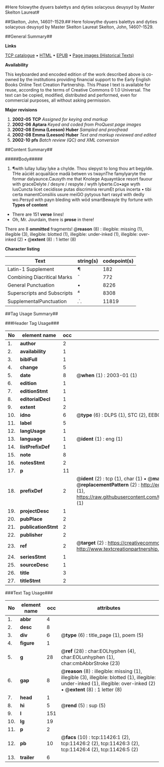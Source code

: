 #Here folowythe dyuers balettys and dyties solacyous deuysyd by Master Skelton Laureat#

##Skelton, John, 1460?-1529.##
Here folowythe dyuers balettys and dyties solacyous deuysyd by Master Skelton Laureat
Skelton, John, 1460?-1529.

##General Summary##

**Links**

[TCP catalogue](http://www.ota.ox.ac.uk/tcp/)  • 
[HTML](http://tei.it.ox.ac.uk/tcp/Texts-HTML/free/A12/A12290.html)  • 
[EPUB](http://tei.it.ox.ac.uk/tcp/Texts-EPUB/free/A12/A12290.epub) • 
[Page images (Historical Texts)](https://data.historicaltexts.jisc.ac.uk/view?pubId=eebo-99846457e&pageId=eebo-99846457e-11426-1)

**Availability**

This keyboarded and encoded edition of the
	       work described above is co-owned by the institutions
	       providing financial support to the Early English Books
	       Online Text Creation Partnership. This Phase I text is
	       available for reuse, according to the terms of Creative
	       Commons 0 1.0 Universal. The text can be copied,
	       modified, distributed and performed, even for
	       commercial purposes, all without asking permission.

**Major revisions**

1. __2002-05__ __TCP__ *Assigned for keying and markup*
1. __2002-06__ __Aptara__ *Keyed and coded from ProQuest page images*
1. __2002-08__ __Emma (Leeson) Huber__ *Sampled and proofread*
1. __2002-08__ __Emma (Leeson) Huber__ *Text and markup reviewed and edited*
1. __2002-10__ __pfs__ *Batch review (QC) and XML conversion*

##Content Summary##

#####Body#####

1. ¶with lullay lullay lyke a chylde.
Thou slepyst to long thou art begylde.
THe aūciēt acquaītāce madā betwen vs twaynThe famylyaryte the formar dalyaunce.Causyth me that Knolege Aquayntāce resort fauour with graceDelyte / desyre / respyte / wyth lyberte.Co•age wyth lusCuncta licet cecidisse putas discrimina rerumEt prius incerta • tibi certa manentConsiliis usure meiGO pytyous hart rasyd with dedly wo.Persyd with payn bleding with wōd smartBewayle thy fortune with
**Types of content**

  * There are 151 **verse** lines!
  * Oh, Mr. Jourdain, there is **prose** in there!

There are 8 **ommitted** fragments! 
 @__reason__ (8) : illegible: missing (1), illegible (3), illegible: blotted (1), illegible: under-inked (1), illegible: over-inked (2)  •  @__extent__ (8) : 1 letter (8)

**Character listing**


|Text|string(s)|codepoint(s)|
|---|---|---|
|Latin-1 Supplement|¶|182|
|Combining             Diacritical Marks|̄|772|
|General Punctuation|•|8226|
|Superscripts             and Subscripts|⁴|8308|
|SupplementalPunctuation|⸫|11819|

##Tag Usage Summary##

###Header Tag Usage###

|No|element name|occ|attributes|
|---|---|---|---|
|1.|__author__|2||
|2.|__availability__|1||
|3.|__biblFull__|1||
|4.|__change__|5||
|5.|__date__|8| @__when__ (1) : 2003-01 (1)|
|6.|__edition__|1||
|7.|__editionStmt__|1||
|8.|__editorialDecl__|1||
|9.|__extent__|2||
|10.|__idno__|6| @__type__ (6) : DLPS (1), STC (2), EEBO-CITATION (1), PROQUEST (1), VID (1)|
|11.|__label__|5||
|12.|__langUsage__|1||
|13.|__language__|1| @__ident__ (1) : eng (1)|
|14.|__listPrefixDef__|1||
|15.|__note__|8||
|16.|__notesStmt__|2||
|17.|__p__|11||
|18.|__prefixDef__|2| @__ident__ (2) : tcp (1), char (1)  •  @__matchPattern__ (2) : ([0-9\-]+):([0-9IVX]+) (1), (.+) (1)  •  @__replacementPattern__ (2) : http://eebo.chadwyck.com/downloadtiff?vid=$1&page=$2 (1), https://raw.githubusercontent.com/textcreationpartnership/Texts/master/tcpchars.xml#$1 (1)|
|19.|__projectDesc__|1||
|20.|__pubPlace__|2||
|21.|__publicationStmt__|2||
|22.|__publisher__|2||
|23.|__ref__|2| @__target__ (2) : https://creativecommons.org/publicdomain/zero/1.0/ (1), http://www.textcreationpartnership.org/docs/. (1)|
|24.|__seriesStmt__|1||
|25.|__sourceDesc__|1||
|26.|__title__|3||
|27.|__titleStmt__|2||


###Text Tag Usage###

|No|element name|occ|attributes|
|---|---|---|---|
|1.|__abbr__|4||
|2.|__desc__|8||
|3.|__div__|6| @__type__ (6) : title_page (1), poem (5)|
|4.|__figure__|1||
|5.|__g__|28| @__ref__ (28) : char:EOLhyphen (4), char:EOLunhyphen (1), char:cmbAbbrStroke (23)|
|6.|__gap__|8| @__reason__ (8) : illegible: missing (1), illegible (3), illegible: blotted (1), illegible: under-inked (1), illegible: over-inked (2)  •  @__extent__ (8) : 1 letter (8)|
|7.|__head__|1||
|8.|__hi__|5| @__rend__ (5) : sup (5)|
|9.|__l__|151||
|10.|__lg__|19||
|11.|__p__|2||
|12.|__pb__|10| @__facs__ (10) : tcp:11426:1 (2), tcp:11426:2 (2), tcp:11426:3 (2), tcp:11426:4 (2), tcp:11426:5 (2)|
|13.|__trailer__|6||
